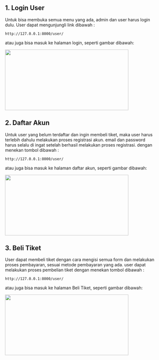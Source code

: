## 1. Login User

Untuk bisa membuka  semua menu yang ada, admin dan user harus  login dulu. User dapat mengunjungli link dibawah :

	http://127.0.0.1:8000/user/

atau juga bisa masuk ke halaman login, seperti gambar dibawah:

<img src="/img/a.jpg" style="height: 200px; width: 90%;">

## 2. Daftar Akun

Untuk user yang belum terdaftar dan ingin membeli tiket, maka user harus terlebih  dahulu melakukan  proses  registrasi  akun.  email  dan  password  harus selalu di ingat setelah berhasil melakukan proses registrasi. dengan menekan tombol dibawah :

	http://127.0.0.1:8000/user/

atau juga bisa masuk ke halaman daftar akun, seperti gambar dibawah:

<img src="/img/b.jpg" style="height: 200px; width: 90%;">

## 3. Beli Tiket

User dapat membeli tiket dengan cara mengisi semua form dan melakukan proses pembayaran, sesuai metode pembayaran yang ada. user dapat melakukan proses pembelian tiket dengan menekan tombol dibawah :

	http://127.0.0.1:8000/user/

atau juga bisa masuk ke halaman Beli Tiket, seperti gambar dibawah:

<img src="/img/a.jpg" style="height: 200px; width: 90%;">